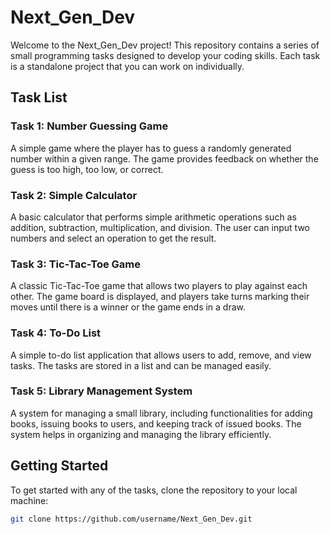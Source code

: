 # Next_Gen_Dev

Welcome to the Next_Gen_Dev project! This repository contains a series of small programming tasks designed to develop your coding skills. Each task is a standalone project that you can work on individually.

## Task List

### Task 1: Number Guessing Game
A simple game where the player has to guess a randomly generated number within a given range. The game provides feedback on whether the guess is too high, too low, or correct.

### Task 2: Simple Calculator
A basic calculator that performs simple arithmetic operations such as addition, subtraction, multiplication, and division. The user can input two numbers and select an operation to get the result.

### Task 3: Tic-Tac-Toe Game
A classic Tic-Tac-Toe game that allows two players to play against each other. The game board is displayed, and players take turns marking their moves until there is a winner or the game ends in a draw.

### Task 4: To-Do List
A simple to-do list application that allows users to add, remove, and view tasks. The tasks are stored in a list and can be managed easily.

### Task 5: Library Management System
A system for managing a small library, including functionalities for adding books, issuing books to users, and keeping track of issued books. The system helps in organizing and managing the library efficiently.

## Getting Started

To get started with any of the tasks, clone the repository to your local machine:

```sh
git clone https://github.com/username/Next_Gen_Dev.git

